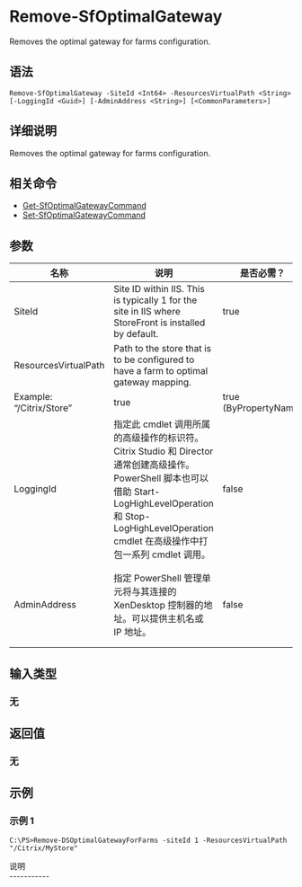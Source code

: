 # Remove-SfOptimalGateway

Removes the optimal gateway for farms configuration.

## 语法

    Remove-SfOptimalGateway -SiteId <Int64> -ResourcesVirtualPath <String> [-LoggingId <Guid>] [-AdminAddress <String>] [<CommonParameters>]
    

## 详细说明

Removes the optimal gateway for farms configuration.

## 相关命令

- [Get-SfOptimalGatewayCommand](Get-SfOptimalGatewayCommand.html)
- [Set-SfOptimalGatewayCommand](Set-SfOptimalGatewayCommand.html)

## 参数

| 名称                   | 说明                                                                                                                                                                     | 是否必需？ | 管道输入                  | 默认值                                   |
| -------------------- | ---------------------------------------------------------------------------------------------------------------------------------------------------------------------- | ----- | --------------------- | ------------------------------------- |
| SiteId               | Site ID within IIS. This is typically 1 for the site in IIS where StoreFront is installed by default.                                                                  | true  | true (ByPropertyName) |                                       |
| ResourcesVirtualPath | Path to the store that is to be configured to have a farm to optimal gateway mapping.  
Example: “/Citrix/Store”                                                       | true  | true (ByPropertyName) |                                       |
| LoggingId            | 指定此 cmdlet 调用所属的高级操作的标识符。 Citrix Studio 和 Director 通常创建高级操作。 PowerShell 脚本也可以借助 Start-LogHighLevelOperation 和 Stop-LogHighLevelOperation cmdlet 在高级操作中打包一系列 cmdlet 调用。 | false | false                 |                                       |
| AdminAddress         | 指定 PowerShell 管理单元将与其连接的 XenDesktop 控制器的地址。可以提供主机名或 IP 地址。                                                                                                             | false | false                 | Localhost。一旦有 cmdlet 提供了某个值，此值将变为默认值。 |

## 输入类型

### 无

## 返回值

### 无

## 示例

### 示例 1

    C:\PS>Remove-DSOptimalGatewayForFarms -siteId 1 -ResourcesVirtualPath "/Citrix/MyStore"
    

说明  
\---\---\-----